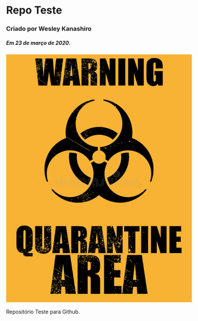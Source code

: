 # Repo Teste

### Criado por Wesley Kanashiro
##### Em 23 de março de 2020.

![alt text](./quarentine.jpg "Quarentena COVID-19")

Repositório Teste para Github.